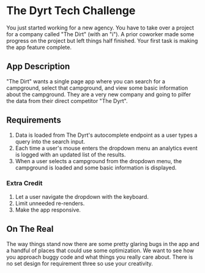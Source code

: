 # The Dyrt Tech Challenge

You just started working for a new agency. You have to take over a project for a company called "The Dirt" (with an "i"). A prior coworker made some progress on the project but left things half finished. Your first task is making the app feature complete.

## App Description

"The Dirt" wants a single page app where you can search for a campground, select that campground, and view some basic information about the campground. They are a very new company and going to pilfer the data from their direct competitor "The Dyrt".

## Requirements

1. Data is loaded from The Dyrt's autocomplete endpoint as a user types a query into the search input.
2. Each time a user's mouse enters the dropdown menu an analytics event is logged with an updated list of the results.
3. When a user selects a campground from the dropdown menu, the campground is loaded and some basic information is displayed.

### Extra Credit

1. Let a user navigate the dropdown with the keyboard.
2. Limit unneeded re-renders.
3. Make the app responsive.

## On The Real

The way things stand now there are some pretty glaring bugs in the app and a handful of places that could use some optimization. We want to see how you approach buggy code and what things you really care about. There is no set design for requirement three so use your creativity.